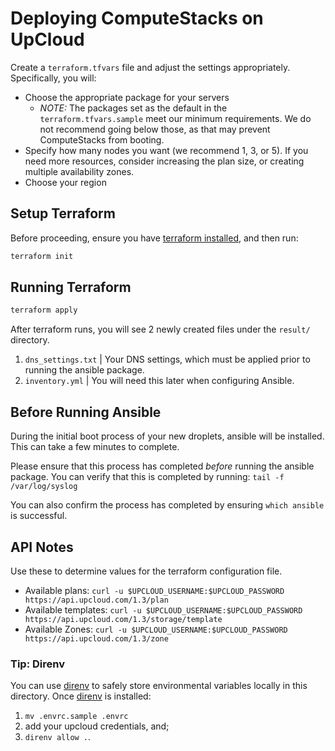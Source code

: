 # Deploying ComputeStacks on UpCloud

Create a `terraform.tfvars` file and adjust the settings appropriately. Specifically, you will:

* Choose the appropriate package for your servers
  * _NOTE:_ The packages set as the default in the `terraform.tfvars.sample` meet our minimum requirements. We do not recommend going below those, as that may prevent ComputeStacks from booting.
* Specify how many nodes you want (we recommend 1, 3, or 5). If you need more resources, consider increasing the plan size, or creating multiple availability zones.
* Choose your region

## Setup Terraform

Before proceeding, ensure you have [terraform installed](https://learn.hashicorp.com/tutorials/terraform/install-cli), and then run:

```bash
terraform init
```

## Running Terraform

```bash
terraform apply
```

After terraform runs, you will see 2 newly created files under the `result/` directory.

1. `dns_settings.txt` | Your DNS settings, which must be applied prior to running the ansible package.
2. `inventory.yml` | You will need this later when configuring Ansible.

## Before Running Ansible

During the initial boot process of your new droplets, ansible will be installed. This can take a few minutes to complete. 

Please ensure that this process has completed _before_ running the ansible package. You can verify that this is completed by running: `tail -f /var/log/syslog`

You can also confirm the process has completed by ensuring `which ansible` is successful.

## API Notes

Use these to determine values for the terraform configuration file.

* Available plans: `curl -u $UPCLOUD_USERNAME:$UPCLOUD_PASSWORD https://api.upcloud.com/1.3/plan`
* Available templates: `curl -u $UPCLOUD_USERNAME:$UPCLOUD_PASSWORD https://api.upcloud.com/1.3/storage/template`
* Available Zones: `curl -u $UPCLOUD_USERNAME:$UPCLOUD_PASSWORD https://api.upcloud.com/1.3/zone`

### Tip: Direnv

You can use [direnv](https://direnv.net/) to safely store environmental variables locally in this directory. 
Once [direnv](https://direnv.net/) is installed: 

  1) `mv .envrc.sample .envrc`
  2) add your upcloud credentials, and;
  3) `direnv allow .`. 
